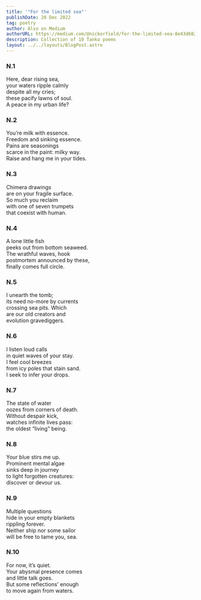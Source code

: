 ```yaml
---
title: '"For the limited sea"'
publishDate: 20 Dec 2022
tag: poetry
author: Also on Medium
authorURL: https://medium.com/@nickorfield/for-the-limited-sea-8e43d6825322
description: Collection of 10 Tanka poems
layout: ../../layouts/BlogPost.astro
---
```

### **N.1**

Here, dear rising sea,\
your waters ripple calmly\
despite all my cries;\
these pacify lawns of soul.\
A peace in my urban life?

### **N.2**

You’re milk with essence.\
Freedom and sinking essence.\
Pains are seasonings\
scarce in the paint: milky way.\
Raise and hang me in your tides.

### **N.3**

Chimera drawings\
are on your fragile surface.\
So much you reclaim\
with one of seven trumpets\
that coexist with human.

### **N.4**

A lone little fish\
peeks out from bottom seaweed.\
The wrathful waves, hook\
postmortem announced by these,\
finally comes full circle.

### **N.5**

I unearth the tomb;\
its need no-more by currents\
crossing sea pits. Which\
are our old creators and\
evolution gravediggers.

### **N.6**

I listen loud calls\
in quiet waves of your stay.\
I feel cool breezes\
from icy poles that stain sand.\
I seek to infer your drops.

### **N.7**

The state of water\
oozes from corners of death.\
Without despair kick,\
watches infinite lives pass:\
the oldest “living” being.

### **N.8**

Your blue stirs me up.\
Prominent mental algae\
sinks deep in journey\
to light forgotten creatures:\
discover or devour us.

### **N.9**

Multiple questions\
hide in your empty blankets\
rippling forever.\
Neither ship nor some sailor\
will be free to tame you, sea.

### **N.10**

For now, it’s quiet.\
Your abysmal presence comes\
and little talk goes.\
But some reflections’ enough\
to move again from waters.